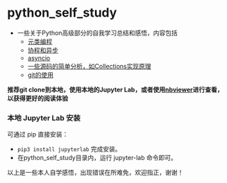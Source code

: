 # python_self_study
+ 一些关于Python高级部分的自我学习总结和感悟，内容包括
  - [元类编程](https://github.com/Skylor-Tang/python_self_study/blob/master/%E5%85%83%E7%B1%BB%E7%BC%96%E7%A8%8B.ipynb)
  - [协程和异步](https://github.com/Skylor-Tang/python_self_study/blob/master/%E5%8D%8F%E7%A8%8B%E5%92%8C%E5%BC%82%E6%AD%A5io.ipynb)
  - [asyncio](https://github.com/Skylor-Tang/python_self_study/blob/master/asyncio.ipynb)
  - [一些源码的简单分析，如Collections实现原理](https://github.com/Skylor-Tang/python_self_study/blob/master/collections%E5%AE%9E%E7%8E%B0%E5%8E%9F%E7%90%86.ipynb)
  - [git的使用](https://github.com/Skylor-Tang/python_self_study/blob/master/git%E4%BD%BF%E7%94%A8%E8%87%AA%E5%AD%A6.ipynb)

**推荐git clone到本地，使用本地的Jupyter Lab，或者使用[nbviewer](https://nbviewer.jupyter.org/)进行查看，以获得更好的阅读体验**

### 本地 Jupyter Lab 安装
可通过 pip 直接安装：
  + `pip3 install jupyterlab` 完成安装。
  + 在python_self_study目录内，运行 jupyter-lab 命令即可。


以上是一些本人自学感悟，出现错误在所难免，欢迎指正，谢谢！
